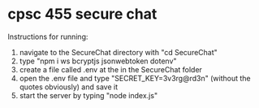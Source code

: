 # cpsc 455 secure chat
 
Instructions for running:

1. navigate to the SecureChat directory with "cd SecureChat"
2. type "npm i ws bcryptjs jsonwebtoken dotenv"
3. create a file called .env at the in the SecureChat folder
4. open the .env file and type "SECRET_KEY=3v3rg@rd3n" (without the quotes obviously) and save it
5. start the server by typing "node index.js"
